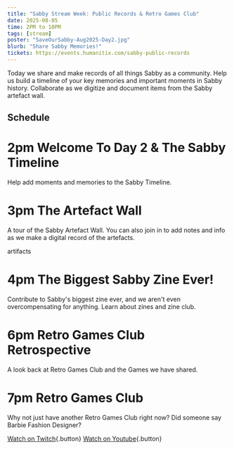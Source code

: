 ```yaml
---
title: "Sabby Stream Week: Public Records & Retro Games Club"
date: 2025-08-05
time: 2PM to 10PM
tags: [stream]
poster: "SaveOurSabby-Aug2025-Day2.jpg"
blurb: "Share Sabby Memories!"
tickets: https://events.humanitix.com/sabby-public-records
---
```


Today we share and make records of all things Sabby as a community. Help us build a timeline of your key memories and important moments in Sabby history. Collaborate as we digitize and document items from the Sabby artefact wall.

## Schedule

# 2pm Welcome To Day 2 & The Sabby Timeline
Help add moments and memories to the Sabby Timeline.

# 3pm The Artefact Wall
A tour of the Sabby Artefact Wall. You can also join in to add notes and info as we make a digital record of the artefacts.

artifacts

# 4pm The Biggest Sabby Zine Ever!
Contribute to Sabby's biggest zine ever, and we aren't even overcompensating for anything. Learn about zines and zine club.

# 6pm Retro Games Club Retrospective
A look back at Retro Games Club and the Games we have shared.

# 7pm Retro Games Club
Why not just have another Retro Games Club right now? Did someone say Barbie Fashion Designer?

[Watch on Twitch]({{site.link.twitch}}){.button} [Watch on Youtube]({{site.link.youtube}}/streams){.button}